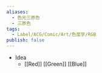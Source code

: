 ```yaml
---
aliases:
  - 色光三原色
  - 三原色
tags:
  - Label/ACG/Comic/Art/色度学/RGB
publish: false
---
```


- Idea
    - [[Red]] [[Green]] [[Blue]]
